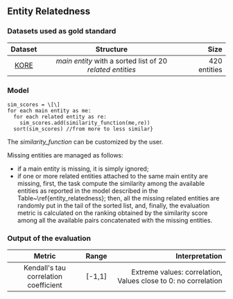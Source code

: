 ## Entity Relatedness

### Datasets used as gold standard

| **Dataset** | **Structure** | **Size** |
| :---------: | :---------------------: | ----------: | 
|   [KORE](https://old.datahub.io/dataset/kore-50-nif-ner-corpus)    |  _main entity_ with a sorted list of 20 _related entities_ | 420 entities |

### Model 
    sim_scores = \[\]
    for each main entity as me:
      for each related entity as re:
        sim_scores.add(similarity_function(me,re))
      sort(sim_scores) //from more to less similar}

The _similarity\_function_ can be customized by the user.

Missing entities are managed as follows:
- if a main entity is missing, it is simply ignored;
- if one or more related entities attached to the same main entity are missing, first, the task compute the similarity among the available entities as reported in the model described in the Table~\ref{entity_relatedness}; then, all the missing related entities are randomly put in the tail of the sorted list, and, finally, the evaluation metric is calculated on the ranking obtained by the similarity score among all the available pairs concatenated with the missing entities.

### Output of the evaluation

| **Metric** | **Range** | **Interpretation** |
| :---------: | :---------------------: | ----------: |
| Kendall's tau correlation coefficient | \[-1,1\] | Extreme values: correlation, Values close to 0: no correlation |
